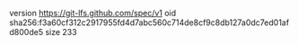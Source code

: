 version https://git-lfs.github.com/spec/v1
oid sha256:f3a60cf312c2917955fd4d7abc560c714de8cf9c8db127a0dc7ed01afd800de5
size 233
